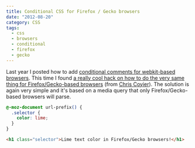 ```yaml
---
title: Conditional CSS for Firefox / Gecko browsers
date: "2012-08-20"
category: CSS
tags:
  - css
  - browsers
  - conditional
  - firefox
  - gecko
---
```


Last year I posted how to add [conditional comments for webkit-based browsers](/blog/css/conditional-css-for-webkit-based-browsers/ "Conditional CSS for Webkit-based browsers"). This time I found [a really cool hack on how to do the very same thing for Firefox/Gecko-based browsers](http://css-tricks.com/snippets/css/css-hacks-targeting-firefox/ "CSS Hacks Targeting Firefox") (from [Chris Coyier](http://css-tricks.com/ "CSS-Tricks")). The solution is again very simple and it's based on a media query that only Firefox/Gecko-based browsers will parse.

```css
@-moz-document url-prefix() {
  .selector {
    color: lime;
  }
}
```

```html
<h1 class="selector">Lime text color in Firefox/Gecko browsers!</h1>
```
